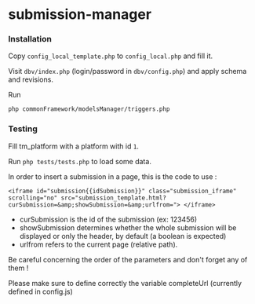 # submission-manager

### Installation

Copy `config_local_template.php` to `config_local.php` and fill it.

Visit `dbv/index.php` (login/password in `dbv/config.php`) and apply schema and revisions.

Run

    php commonFramework/modelsManager/triggers.php

### Testing

Fill tm_platform with a platform with id `1`.

Run `php tests/tests.php` to load some data.

In order to insert a submission in a page, this is the code to use :

    <iframe id="submission{{idSubmission}}" class="submission_iframe" scrolling="no" src="submission_template.html?curSubmission=&amp;showSubmission=&amp;urlfrom="> </iframe>

- curSubmission is the id of the submission (ex: 123456)
- showSubmission determines whether the whole submission will be displayed or only the header, by default (a boolean is expected)
- urlfrom refers to the current page (relative path).

Be careful concerning the order of the parameters and don't forget any of them !

Please make sure to define correctly the variable completeUrl (currently defined in config.js)
